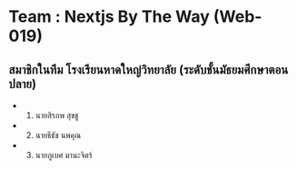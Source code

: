 # Team : Nextjs By The Way (Web-019)

## สมาชิกในทีม โรงเรียนหาดใหญ่วิทยาลัย (ระดับชั้นมัธยมศึกษาตอนปลาย)
- 1. นายสิรภพ สุขชู 
- 2. นายธีธัช นพคุณ
- 3. นายภูเบศ มานะจิตร์